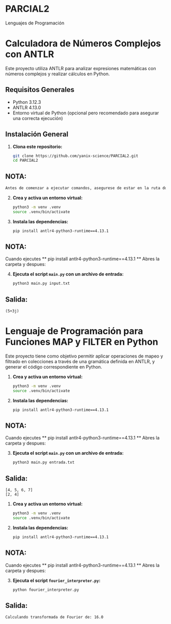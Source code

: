 # PARCIAL2
Lenguajes de Programación

# Calculadora de Números Complejos con ANTLR

Este proyecto utiliza ANTLR para analizar expresiones matemáticas con números complejos y realizar cálculos en Python.

## Requisitos Generales

- Python 3.12.3
- ANTLR 4.13.0
- Entorno virtual de Python (opcional pero recomendado para asegurar una correcta ejecución)

## Instalación General

1. **Clona este repositorio:**

   ```bash
   git clone https://github.com/yanix-science/PARCIAL2.git
   cd PARCIAL2
   ```

## NOTA:
```bash
Antes de comenzar a ejecutar comandos, asegurese de estar en la ruta donde se ubica las carpetas P1, P2, P3. Click derecho y Abrir en un terminal, Despues:
```

2. **Crea y activa un entorno virtual:**

    ```bash
    python3 -m venv .venv
    source .venv/bin/activate
    ```
3. **Instala las dependencias:**

    ```bash
    pip install antlr4-python3-runtime==4.13.1
    ```

## NOTA:
Cuando ejecutes ** pip install antlr4-python3-runtime==4.13.1 **
Abres la carpeta y despues:

4. **Ejecuta el script `main.py` con un archivo de entrada:**

    ```bash
    python3 main.py input.txt
    ```
    
## Salida: 
```
(5+3j)
```

# Lenguaje de Programación para Funciones MAP y FILTER en Python

Este proyecto tiene como objetivo permitir aplicar operaciones de mapeo y filtrado en colecciones a través de una gramática definida en ANTLR, y generar el código correspondiente en Python.


1. **Crea y activa un entorno virtual:**

    ```bash
    python3 -m venv .venv
    source .venv/bin/activate
    ```
2. **Instala las dependencias:**

    ```bash
    pip install antlr4-python3-runtime==4.13.1
    ```
## NOTA:
Cuando ejecutes ** pip install antlr4-python3-runtime==4.13.1 **
Abres la carpeta y despues:

3. **Ejecuta el script `main.py` con un archivo de entrada:**

    ```bash
    python3 main.py entrada.txt
    ```
## Salida: 

```
[4, 5, 6, 7]
[2, 4]
```



1. **Crea y activa un entorno virtual:**

    ```bash
    python3 -m venv .venv
    source .venv/bin/activate
    ```
    
2. **Instala las dependencias:**

    ```bash
    pip install antlr4-python3-runtime==4.13.1
    ```
## NOTA:
Cuando ejecutes ** pip install antlr4-python3-runtime==4.13.1 **
Abres la carpeta y despues:


3. **Ejecuta el script `fourier_interpreter.py`:**
      ```bash
    python fourier_interpreter.py
    ```

## Salida: 

```
Calculando transformada de Fourier de: 16.0

```
